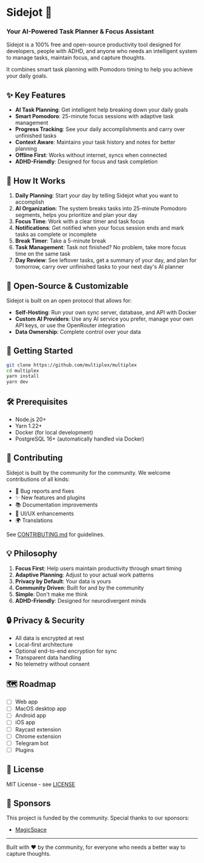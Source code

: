 # Sidejot 🎯
### Your AI-Powered Task Planner & Focus Assistant

Sidejot is a 100% free and open-source productivity tool designed for developers, people with ADHD, and anyone who needs an intelligent system to manage tasks, maintain focus, and capture thoughts.

It combines smart task planning with Pomodoro timing to help you achieve your daily goals.

## ✨ Key Features

- **AI Task Planning**: Get intelligent help breaking down your daily goals
- **Smart Pomodoro**: 25-minute focus sessions with adaptive task management
- **Progress Tracking**: See your daily accomplishments and carry over unfinished tasks
- **Context Aware**: Maintains your task history and notes for better planning
- **Offline First**: Works without internet, syncs when connected
- **ADHD-Friendly**: Designed for focus and task completion

## 🎯 How It Works

1. **Daily Planning**: Start your day by telling Sidejot what you want to accomplish
2. **AI Organization**: The system breaks tasks into 25-minute Pomodoro segments, helps you prioritize and plan your day
3. **Focus Time**: Work with a clear timer and task focus
4. **Notifications**: Get notified when your focus session ends and mark tasks as complete or incomplete
5. **Break Timer**: Take a 5-minute break
6. **Task Management**: Task not finished? No problem, take more focus time on the same task
7. **Day Review**: See leftover tasks, get a summary of your day, and plan for tomorrow, carry over unfinished tasks to your next day's AI planner

## 🧩 Open-Source & Customizable

Sidejot is built on an open protocol that allows for:

- **Self-Hosting**: Run your own sync server, database, and API with Docker
- **Custom AI Providers**: Use any AI service you prefer, manage your own API keys, or use the OpenRouter integration
- **Data Ownership**: Complete control over your data

## 🚀 Getting Started

```bash
git clone https://github.com/multiplex/multiplex
cd multiplex
yarn install
yarn dev
```

## 🛠 Prerequisites

- Node.js 20+
- Yarn 1.22+
- Docker (for local development)
- PostgreSQL 16+ (automatically handled via Docker)

## 🤝 Contributing

Sidejot is built by the community for the community. We welcome contributions of all kinds:

- 🐛 Bug reports and fixes
- ✨ New features and plugins
- 📚 Documentation improvements
- 🎨 UI/UX enhancements
- 🌍 Translations

See [CONTRIBUTING.md](CONTRIBUTING.md) for guidelines.

## 💡 Philosophy

1. **Focus First**: Help users maintain productivity through smart timing
2. **Adaptive Planning**: Adjust to your actual work patterns
3. **Privacy by Default**: Your data is yours
4. **Community Driven**: Built for and by the community
5. **Simple**: Don't make me think
6. **ADHD-Friendly**: Designed for neurodivergent minds

## 🔒 Privacy & Security

- All data is encrypted at rest
- Local-first architecture
- Optional end-to-end encryption for sync
- Transparent data handling
- No telemetry without consent

## 🗺️ Roadmap

- [ ] Web app
- [ ] MacOS desktop app
- [ ] Android app
- [ ] iOS app
- [ ] Raycast extension
- [ ] Chrome extension
- [ ] Telegram bot
- [ ] Plugins

## 📄 License

MIT License - see [LICENSE](LICENSE.md)

## 💖 Sponsors

This project is funded by the community. Special thanks to our sponsors:
- [MagicSpace](https://magicspace.co)

---

Built with ❤️ by the community, for everyone who needs a better way to capture thoughts.